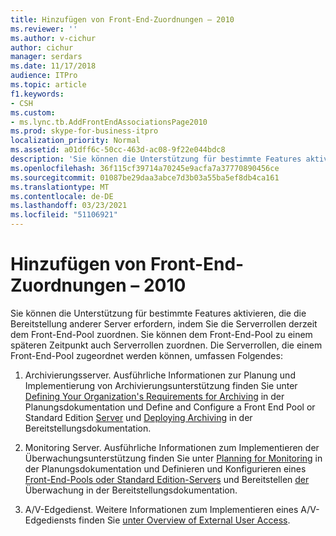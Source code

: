 ```yaml
---
title: Hinzufügen von Front-End-Zuordnungen – 2010
ms.reviewer: ''
ms.author: v-cichur
author: cichur
manager: serdars
ms.date: 11/17/2018
audience: ITPro
ms.topic: article
f1.keywords:
- CSH
ms.custom:
- ms.lync.tb.AddFrontEndAssociationsPage2010
ms.prod: skype-for-business-itpro
localization_priority: Normal
ms.assetid: a01dff6c-50cc-463d-ac08-9f22e044bdc8
description: 'Sie können die Unterstützung für bestimmte Features aktivieren, die die Bereitstellung anderer Server erfordern, indem Sie die Serverrollen derzeit dem Front-End-Pool zuordnen. Sie können dem Front-End-Pool zu einem späteren Zeitpunkt auch Serverrollen zuordnen. Die Serverrollen, die einem Front-End-Pool zugeordnet werden können, umfassen Folgendes:'
ms.openlocfilehash: 36f115cf39714a70245e9acfa7a37770890456ce
ms.sourcegitcommit: 01087be29daa3abce7d3b03a55ba5ef8db4ca161
ms.translationtype: MT
ms.contentlocale: de-DE
ms.lasthandoff: 03/23/2021
ms.locfileid: "51106921"
---
```

# <a name="add-front-end-associations-2010"></a>Hinzufügen von Front-End-Zuordnungen – 2010

Sie können die Unterstützung für bestimmte Features aktivieren, die die Bereitstellung anderer Server erfordern, indem Sie die Serverrollen derzeit dem Front-End-Pool zuordnen. Sie können dem Front-End-Pool zu einem späteren Zeitpunkt auch Serverrollen zuordnen. Die Serverrollen, die einem Front-End-Pool zugeordnet werden können, umfassen Folgendes:

1. Archivierungsserver. Ausführliche Informationen zur Planung und Implementierung von Archivierungsunterstützung finden Sie unter [Defining Your Organization's Requirements for Archiving](/previous-versions/office/lync-server-2013/lync-server-2013-defining-your-requirements-for-archiving) in der Planungsdokumentation und Define and Configure a Front End Pool or Standard Edition [Server](/previous-versions/office/lync-server-2013/lync-server-2013-define-and-configure-a-front-end-pool-or-standard-edition-server) und [Deploying Archiving](/previous-versions/office/lync-server-2013/lync-server-2013-deploying-archiving) in der Bereitstellungsdokumentation.

2. Monitoring Server. Ausführliche Informationen zum Implementieren der Überwachungsunterstützung finden Sie unter [Planning for Monitoring](/previous-versions/office/lync-server-2013/lync-server-2013-planning-for-monitoring) in der Planungsdokumentation und Definieren und Konfigurieren eines [Front-End-Pools oder Standard Edition-Servers](/previous-versions/office/lync-server-2013/lync-server-2013-define-and-configure-a-front-end-pool-or-standard-edition-server) und Bereitstellen [der](/previous-versions/office/lync-server-2013/lync-server-2013-deploying-monitoring) Überwachung in der Bereitstellungsdokumentation.

3. A/V-Edgedienst. Weitere Informationen zum Implementieren eines A/V-Edgediensts finden Sie [unter Overview of External User Access](/previous-versions/office/lync-server-2013/lync-server-2013-overview-of-external-user-access).